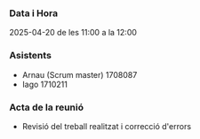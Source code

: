 ### Data i Hora  
2025-04-20 de les 11:00 a la 12:00

### Asistents  
- Arnau (Scrum master) 1708087
- Iago 1710211

### Acta de la reunió  
- Revisió del treball realitzat i correcció d'errors
